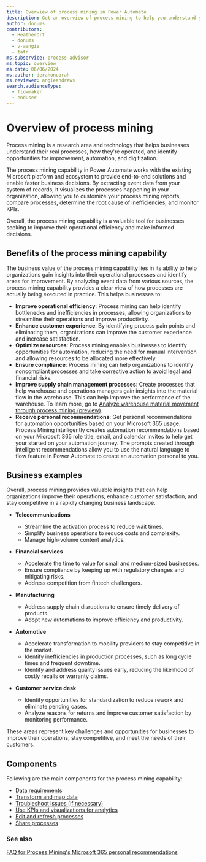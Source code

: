```yaml
---
title: Overview of process mining in Power Automate
description: Get an overview of process mining to help you understand your real processes, how they're operated, identify opportunities for improvement, and more.
author: donums
contributors:
  - HeatherOrt
  - donums
  - v-aangie  
  - tatn
ms.subservice: process-advisor
ms.topic: overview
ms.date: 06/06/2024
ms.author: derahonuorah
ms.reviewer: angieandrews
search.audienceType: 
  - flowmaker
  - enduser
---
```


# Overview of process mining

Process mining is a research area and technology that helps businesses understand their real processes, how they're operated, and identify opportunities for improvement, automation, and digitization.

The process mining capability in Power Automate works with the existing Microsoft platform and ecosystem to provide end-to-end solutions and enable faster business decisions. By extracting event data from your system of records, it visualizes the processes happening in your organization, allowing you to customize your process mining reports, compare processes, determine the root cause of inefficiencies, and monitor KPIs.

Overall, the process mining capability is a valuable tool for businesses seeking to improve their operational efficiency and make informed decisions.

## Benefits of the process mining capability

The business value of the process mining capability lies in its ability to help organizations gain insights into their operational processes and identify areas for improvement. By analyzing event data from various sources, the process mining capability provides a clear view of how processes are actually being executed in practice. This helps businesses to:

- **Improve operational efficiency**: Process mining can help identify bottlenecks and inefficiencies in processes, allowing organizations to streamline their operations and improve productivity.
- **Enhance customer experience**: By identifying process pain points and eliminating them, organizations can improve the customer experience and increase satisfaction.
- **Optimize resources**: Process mining enables businesses to identify opportunities for automation, reducing the need for manual intervention and allowing resources to be allocated more effectively.
- **Ensure compliance**: Process mining can help organizations to identify noncompliant processes and take corrective action to avoid legal and financial risks.
- **Improve supply chain management processes**: Create processes that help warehouse and operations managers gain insights into the material flow in the warehouse. This can help improve the performance of the warehouse. To learn more, go to [Analyze warehouse material movement through process mining (preview)](/dynamics365/supply-chain/warehousing/warehouse-material-movement-analysis).
- **Receive personal recommendations**: Get personal recommendations for automation opportunities based on your Microsoft 365 usage. Process Mining intelligently creates automation recommendations based on your Microsoft 365 role title, email, and calendar invites to help get your started on your automation journey. The prompts created through intelligent recommendations allow you to use the natural language to flow feature in Power Automate to create an automation personal to you.

## Business examples

Overall, process mining provides valuable insights that can help organizations improve their operations, enhance customer satisfaction, and stay competitive in a rapidly changing business landscape.

- **Telecommunications**
    - Streamline the activation process to reduce wait times.
    -  Simplify business operations to reduce costs and complexity.
    - Manage high-volume content analytics.

- **Financial services**
    - Accelerate the time to value for small and medium-sized businesses.
    - Ensure compliance by keeping up with regulatory changes and mitigating risks.
    - Address competition from fintech challengers.

- **Manufacturing**
    - Address supply chain disruptions to ensure timely delivery of products.
    - Adopt new automations to improve efficiency and productivity.

- **Automotive**
    - Accelerate transformation to mobility providers to stay competitive in the market.
    - Identify inefficiencies in production processes, such as long cycle times and frequent downtime.
    - Identify and address quality issues early, reducing the likelihood of costly recalls or warranty claims.

- **Customer service desk**

    - Identify opportunities for standardization to reduce rework and eliminate pending cases.
    - Analyze reasons for returns and improve customer satisfaction by monitoring performance.

These areas represent key challenges and opportunities for businesses to improve their operations, stay competitive, and meet the needs of their customers.

## Components

Following are the main components for the process mining capability:

- [Data requirements](process-mining-processes-and-data.md#data-requirements)
- [Transform and map data](process-mining-transform.md)
- [Troubleshoot issues (if necessary)](process-mining-troubleshoot.md)
- [Use KPIs and visualizations for analytics](process-mining-visualize.md#use-kpis-and-visualizations-for-analytics)
- [Edit and refresh processes](process-mining-data-source.md)
- [Share processes](process-mining-share.md)

### See also

[FAQ for Process Mining's Microsoft 365 personal recommendations](faqs-process-mining-m365-personal-recommendations.md)